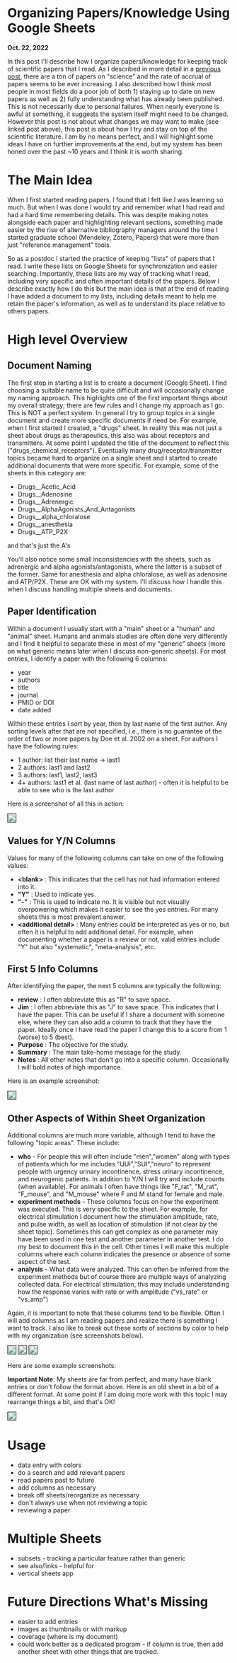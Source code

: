 # Organizing Papers/Knowledge Using Google Sheets #

**Oct. 22, 2022**

In this post I'll describe how I organize papers/knowledge for keeping track of scientific papers that I read. As I described in more detail in a [previous post](../../2020/2020_08_what_do_we_know/), there are a ton of papers on "science" and the rate of accrual of papers seems to be ever increasing. I also described how I think most people in most fields do a poor job of both 1) staying up to date on new papers as well as 2) fully understanding what has already been published. This is not necessarily due to personal failures. When nearly everyone is awful at something, it suggests the system itself might need to be changed. However this post is not about what changes we may want to make (see linked post above), this post is about how I try and stay on top of the scientific literature. I am by no means perfect, and I will highlight some ideas I have on further improvements at the end, but my system has been honed over the past ~10 years and I think it is worth sharing.

# The Main Idea #

When I first started reading papers, I found that I felt like I was learning so much. But when I was done I would try and remember what I had read and had a hard time remembering details. This was despite making notes alongside each paper and highlighting relevant sections, something made easier by the rise of alternative bibliography managers around the time I started graduate school (Mendeley, Zotero, Papers) that were more than just "reference management" tools.

So as a postdoc I started the practice of keeping "lists" of papers that I read. I write these lists on Google Sheets for synchronization and easier searching. Importantly, these lists are my way of tracking what I read, including very specific and often important details of the papers. Below I describe exactly how I do this but the main idea is that at the end of reading I have added a document to my lists, including details meant to help me retain the paper's information, as well as to understand its place relative to others papers.

# High level Overview #

## Document Naming ##

The first step in starting a list is to create a document (Google Sheet). I find choosing a suitable name to be quite difficult and will occasionally change my naming approach. This highlights one of the first important things about my overall strategy; there are few rules and I change my approach as I go. This is NOT a perfect system. In general I try to group topics in a single document and create more specific documents if need be. For example, when I first started I created, a "drugs" sheet. In reality this was not just a sheet about drugs as therapeutics, this also was about receptors and transmitters. At some point I updated the title of the document to reflect this ("drugs_chemical_receptors"). Eventually many drug/receptor/transmitter topics became hard to organize on a single sheet and I started to create additional documents that were more specific. For example, some of the sheets in this category are:

- Drugs__Acetic_Acid
- Drugs__Adenosine
- Drugs__Adrenergic
- Drugs__AlphaAgonists_And_Antagonists
- Drugs__alpha_chloralose
- Drugs__anesthesia
- Drugs__ATP_P2X

and that's just the A's

You'll also notice some small inconsistencies with the sheets, such as adrenergic and alpha agonists/antagonists, where the latter is a subset of the former. Same for anesthesia and alpha chloralose, as well as adenosine and ATP/P2X. These are OK with my system. I'll discuss how I handle this when I discuss handling multiple sheets and documents.

## Paper Identification ##

Within a document I usually start with a "main" sheet or a "human" and "animal" sheet. Humans and animals studies are often done very differently and I find it helpful to separate these in most of my "generic" sheets (more on what generic means later when I discuss non-generic sheets). For most entries, I identify a paper with the following 6 columns:

- year
- authors
- title
- journal
- PMID or DOI
- date added

Within these entries I sort by year, then by last name of the first author. Any sorting levels after that are not specified, i.e., there is no guarantee of the order of two or more papers by Doe et al. 2002 on a sheet. For authors I have the following rules:

- 1 author: list their last name -> last1
- 2 authors: last1 and last2
- 3 authors: last1, last2, last3
- 4+ authors: last1 et al. (last name of last author) - often it is helpful to be able to see who is the last author

Here is a screenshot of all this in action:

<img src="first_5_columns.png" style="padding:1px;border:thin solid black;">


## Values for Y/N Columns ##

Values for many of the following columns can take on one of the following values:

- **&lt;blank&gt;** : This indicates that the cell has not had information entered into it.
- **"Y"** : Used to indicate yes.
- **"-"** : This is used to indicate no. It is visible but not visually overpowering which makes it easier to see the yes entries. For many sheets this is most prevalent answer.
- **&lt;additional detail&gt;** : Many entries could be interpreted as yes or no, but often it is helpful to add additional detail. For example, when documenting whether a paper is a review or not, valid entries include "Y" but also "systematic", "meta-analysis", etc.

## First 5 Info Columns ##

After identifying the paper, the next 5 columns are typically the following:

- **review** : I often abbreviate this as "R" to save space.
- **Jim** : I often abbreviate this as "J" to save space. This indicates that I have the paper. This can be useful if I share a document with someone else, where they can also add a column to track that they have the paper. Ideally once I have read the paper I change this to a score from 1 (worse) to 5 (best).
- **Purpose** : The objective for the study.
- **Summary** : The main take-home message for the study.
- **Notes** : All other notes that don't go into a specific column. Occasionally I will bold notes of high importance.

Here is an example screenshot:

<img src="next_5_columns.png" style="padding:1px;border:thin solid black;">

## Other Aspects of Within Sheet Organization ##

Additional columns are much more variable, although I tend to have the following "topic areas". These include:

- **who** - For people this will often include "men","women" along with types of patients which for me includes "UUI","SUI","neuro" to represent people with urgency urinary incontinence, stress urinary incontinence, and neurogenic patients. In addition to Y/N I will try and include counts (when available). For animals I often have things like "F_rat", "M_rat", "F_mouse", and "M_mouse" where F and M stand for female and male.
- **experiment methods** - These columns focus on how the experiment was executed. This is very specific to the sheet. For example, for electrical stimulation I document how the stimulation amplitude, rate, and pulse width, as well as location of stimulation (if not clear by the sheet topic). Sometimes this can get complex as one parameter may have been used in one test and another parameter in another test. I do my best to document this in the cell. Other times I will make this multiple columns where each column indicates the presence or absence of some aspect of the test.
- **analysis** - What data were analyzed. This can often be inferred from the experiment methods but of course there are multiple ways of analyzing collected data. For electrical stimulation, this may include understanding how the response varies with rate or with amplitude ("vs_rate" or "vs_amp")

Again, it is important to note that these columns tend to be flexible. Often I will add columns as I am reading papers and realize there is something I want to track. I also like to break out these sorts of sections by color to help with my organization (see screenshots below).

<img src="group.png" style="padding:1px;border:thin solid black;">

<img src="location.png" style="padding:1px;border:thin solid black;">

<img src="analysis.png" style="padding:1px;border:thin solid black;">

Here are some example screenshots:

**Important Note**: My sheets are far from perfect, and many have blank entries or don't follow the format above. Here is an old sheet in a bit of a different format. At some point if I am doing more work with this topic I may rearrange things a bit, and that's OK!

<img src="aa.png" style="padding:1px;border:thin solid black;">

# Usage #

- data entry with colors
- do a search and add relevant papers
- read papers past to future
- add columns as necessary
- break off sheets/reorganize as necessary
- don't always use when not reviewing a topic
- reviewing a paper

# Multiple Sheets #

- subsets - tracking a particular feature rather than generic
- see also/links - helpful for 
- vertical sheets app

# Future Directions What's Missing #

- easier to add entries
- images as thumbnails or with markup
- coverage (where is my document)
- could work better as a dedicated program - if column is true, then add another sheet with other things that are tracked.


